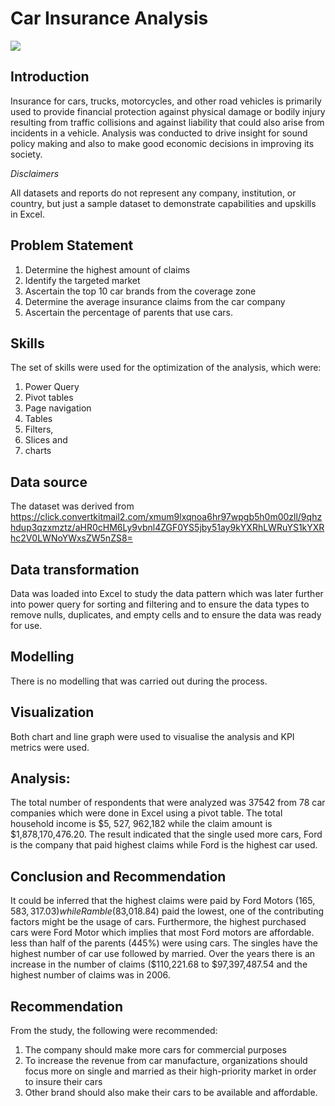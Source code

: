 # Car Insurance Analysis

![](frontpage.jpg)

## Introduction 
Insurance for cars, trucks, motorcycles, and other road vehicles is primarily used to provide financial protection against physical damage or bodily injury resulting from traffic collisions and against liability that could also arise from incidents in a vehicle. Analysis was conducted to drive insight for sound policy making and also to make good economic decisions in improving its society. 

*_Disclaimers_*

All datasets and reports do not represent any company, institution, or country, but just a sample dataset to demonstrate capabilities and upskills in Excel.

## Problem Statement
1. Determine the highest amount of claims 
2. Identify the targeted market
3. Ascertain the top 10 car brands  from the coverage zone
4. Determine the average insurance claims from the car company 
5. Ascertain the percentage of parents that use cars.

## Skills
The set of skills were used for the optimization of the analysis, which were: 
1. Power Query
2. Pivot tables
3. Page navigation
4. Tables
5. Filters,
6. Slices and
7. charts

## Data source
The dataset was derived  from https://click.convertkitmail2.com/xmum9lxqnoa6hr97wpgb5h0m00zll/9qhzhdup3qzxmztz/aHR0cHM6Ly9vbnl4ZGF0YS5jby51ay9kYXRhLWRuYS1kYXRhc2V0LWNoYWxsZW5nZS8= 
## Data transformation 
Data was loaded into Excel to study the data pattern which was later further into power query for sorting and filtering and to ensure the data types to remove nulls, duplicates, and empty cells and to ensure the data was ready for use. 

## Modelling
There is no modelling that was carried out during the process.  

## Visualization 
Both chart and line graph were used to visualise the analysis and KPI metrics were used. 

## Analysis: 
The total number of respondents that were analyzed was 37542 from 78 car companies which were done in Excel using a pivot table.  The total household income is $5, 527, 962,182 while the claim amount  is $1,878,170,476.20. The result indicated that the single used more cars, Ford is the company that paid highest claims while Ford is the highest car used.  

## Conclusion and Recommendation 
It could be inferred that the highest claims were paid by Ford Motors ($165,583,317.03) while Ramble ($83,018.84) paid the lowest, one of the contributing factors might be the usage of cars. Furthermore, the highest purchased cars were Ford Motor which implies that most Ford motors are affordable. less than half of the parents (445%) were using cars. The singles have the highest number of car use followed by married. Over the years there is an increase in the number of claims ($110,221.68 to $97,397,487.54 and the highest number of claims was in 2006.

## Recommendation
From the study, the following were recommended: 
1. The company should make more cars for commercial purposes
2. To increase the revenue from car manufacture, organizations should focus more on single and married as their high-priority market in order to insure their cars  
3. Other brand should also make their cars to be available and affordable. 


